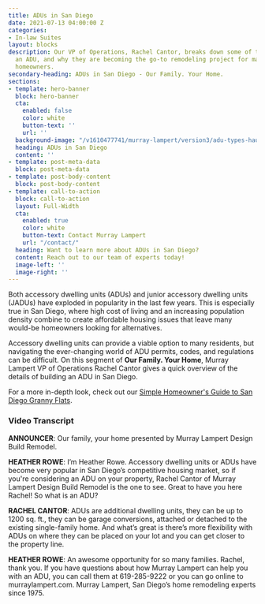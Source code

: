 ```yaml
---
title: ADUs in San Diego
date: 2021-07-13 04:00:00 Z
categories:
- In-law Suites
layout: blocks
description: Our VP of Operations, Rachel Cantor, breaks down some of the basics of
  an ADU, and why they are becoming the go-to remodeling project for many San Diego
  homeowners.
secondary-heading: ADUs in San Diego - Our Family. Your Home.
sections:
- template: hero-banner
  block: hero-banner
  cta:
    enabled: false
    color: white
    button-text: ''
    url: ''
  background-image: "/v1610477741/murray-lampert/version3/adu-types-hausable.png"
  heading: ADUs in San Diego
  content: ''
- template: post-meta-data
  block: post-meta-data
- template: post-body-content
  block: post-body-content
- template: call-to-action
  block: call-to-action
  layout: Full-Width
  cta:
    enabled: true
    color: white
    button-text: Contact Murray Lampert
    url: "/contact/"
  heading: Want to learn more about ADUs in San Diego?
  content: Reach out to our team of experts today!
  image-left: ''
  image-right: ''
---
```


Both accessory dwelling units (ADUs) and junior accessory dwelling units (JADUs) have exploded in popularity in the last few years. This is especially true in San Diego, where high cost of living and an increasing population density combine to create affordable housing issues that leave many would-be homeowners looking for alternatives.

Accessory dwelling units can provide a viable option to many residents, but navigating the ever-changing world of ADU permits, codes, and regulations can be difficult. On this segment of **Our Family. Your Home**, Murray Lampert VP of Operations Rachel Cantor gives a quick overview of the details of building an ADU in San Diego.

For a more in-depth look, check out our [Simple Homeowner's Guide to San Diego Granny Flats](https://murraylampert.com/simple-homeowners-guide-to-san-diego-granny-flats/).

<lite-youtube videoid="-uXcazSThBo" style="background-image: url('https://i.ytimg.com/vi/-uXcazSThBo/hqdefault.jpg');"></lite-youtube>

### Video Transcript

**ANNOUNCER**: Our family, your home presented by Murray Lampert Design Build Remodel.

**HEATHER ROWE**: I’m Heather Rowe. Accessory dwelling units or ADUs have become very popular in San Diego’s competitive housing market, so if you're considering an ADU on your property, Rachel Cantor of Murray Lampert Design Build Remodel is the one to see. Great to have you here Rachel! So what is an ADU?

**RACHEL CANTOR**: ADUs are additional dwelling units, they can be up to 1200 sq. ft., they can be garage conversions, attached or detached to the existing single-family home. And what’s great is there’s more flexibility with ADUs on where they can be placed on your lot and you can get closer to the property line.

**HEATHER ROWE**: An awesome opportunity for so many families. Rachel, thank you. If you have questions about how Murray Lampert can help you with an ADU, you can call them at 619-285-9222 or you can go online to murraylampert.com. Murray Lampert, San Diego’s home remodeling experts since 1975.
